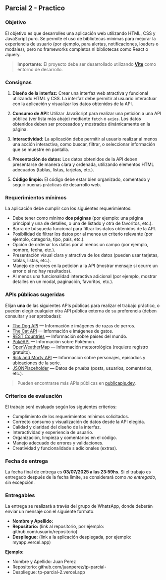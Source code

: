 ## Parcial 2 - Practico

### Objetivo

El objetivo es que desarrolles una aplicación web utilizando HTML, CSS y JavaScript puro. Se permite el uso de bibliotecas mínimas para mejorar la experiencia de usuario (por ejemplo, para alertas, notificaciones, loaders o modales), pero no frameworks completos ni bibliotecas como React o Jquery.

> **Importante:** El proyecto debe ser desarrollado utilizando **[Vite](https://vitejs.dev/)** como entorno de desarrollo.

### Consignas

1. **Diseño de la interfaz:**
   Crear una interfaz web atractiva y funcional utilizando HTML y CSS. La interfaz debe permitir al usuario interactuar con la aplicación y visualizar los datos obtenidos de la API.

2. **Consumo de API:**
   Utilizar JavaScript para realizar una petición a una API pública (ver lista más abajo) mediante `fetch` o `axios`. Los datos obtenidos deben ser procesados y mostrados dinámicamente en la página.

3. **Interactividad:**
   La aplicación debe permitir al usuario realizar al menos una acción interactiva, como buscar, filtrar, o seleccionar información que se muestre en pantalla.

4. **Presentación de datos:**
   Los datos obtenidos de la API deben presentarse de manera clara y ordenada, utilizando elementos HTML adecuados (tablas, listas, tarjetas, etc.).

5. **Código limpio:**
   El código debe estar bien organizado, comentado y seguir buenas prácticas de desarrollo web.

### Requerimientos mínimos

La aplicación debe cumplir con los siguientes requerimientos:

- Debe tener como mínimo **dos páginas** (por ejemplo: una página principal y una de detalles, o una de listado y otra de favoritos, etc.).
- Barra de búsqueda funcional para filtrar los datos obtenidos de la API.
- Posibilidad de filtrar los datos por al menos un criterio relevante (por ejemplo, categoría, tipo, país, etc.).
- Opción de ordenar los datos por al menos un campo (por ejemplo, nombre, fecha, etc.).
- Presentación visual clara y atractiva de los datos (pueden usar tarjetas, tablas, listas, etc.).
- Manejo de errores en la petición a la API (mostrar mensaje si ocurre un error o si no hay resultados).
- Al menos una funcionalidad interactiva adicional (por ejemplo, mostrar detalles en un modal, paginación, favoritos, etc.).

### APIs públicas sugeridas

Elijan **una** de las siguientes APIs públicas para realizar el trabajo práctico, o pueden elegir cualquier otra API pública externa de su preferencia (deben consultar y ser aprobadas):

- [The Dog API](https://thedogapi.com/) — Información e imágenes de razas de perros.
- [The Cat API](https://thecatapi.com/) — Información e imágenes de gatos.
- [REST Countries](https://restcountries.com/) — Información sobre países del mundo.
- [PokéAPI](https://pokeapi.co/) — Información sobre Pokémon.
- [OpenWeatherMap](https://openweathermap.org/api) — Información meteorológica (requiere registro gratuito).
- [Rick and Morty API](https://rickandmortyapi.com/) — Información sobre personajes, episodios y ubicaciones de la serie.
- [JSONPlaceholder](https://jsonplaceholder.typicode.com/) — Datos de prueba (posts, usuarios, comentarios, etc.).

> Pueden encontrarse más APIs públicas en [publicapis.dev](https://publicapis.dev/).

### Criterios de evaluación

El trabajo será evaluado según los siguientes criterios:

- Cumplimiento de los requerimientos mínimos solicitados.
- Correcto consumo y visualización de datos desde la API elegida.
- Calidad y claridad del diseño de la interfaz.
- Interactividad y experiencia de usuario.
- Organización, limpieza y comentarios en el código.
- Manejo adecuado de errores y validaciones.
- Creatividad y funcionalidade s adicionales (extras).

### Fecha de entrega

La fecha final de entrega es **03/07/2025 a las 23:59hs**. Si el trabajo es entregado después de la fecha límite, se considerará como _*no entregado*_, sin excepción.

### Entregables

La entrega se realizará a través del grupo de WhatsApp, donde deberán enviar un mensaje con el siguiente formato:

- **Nombre y Apellido:**
- **Repositorio:** (link al repositorio, por ejemplo: github.com/usuario/repositorio)
- **Despliegue:** (link a la aplicación desplegada, por ejemplo: myapp.vercel.app)

**Ejemplo:**

- Nombre y Apellido: Juan Perez
- Repositorio: github.com/juanperez/tp-parcial-
- Despliegue: tp-parcial-2.vercel.app
